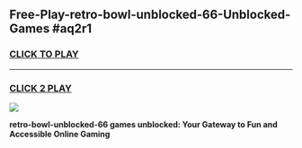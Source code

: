 
## Free-Play-retro-bowl-unblocked-66-Unblocked-Games #aq2r1
<h3>
<a href="https://news.freeplayer.one?title=retro-bowl-unblocked-66&ref=8M">CLICK TO PLAY</a></h3>
<hr>

<h3>
<a href="https://news.freeplayer.one?title=retro-bowl-unblocked-66&ref=8M">CLICK 2 PLAY</a>
  
</h3>

<a href="https://news.freeplayer.one?title=retro-bowl-unblocked-66&ref=8M"><img src="https://clearcache.store/games.png"></a>


**retro-bowl-unblocked-66 games unblocked: Your Gateway to Fun and Accessible Online Gaming**
